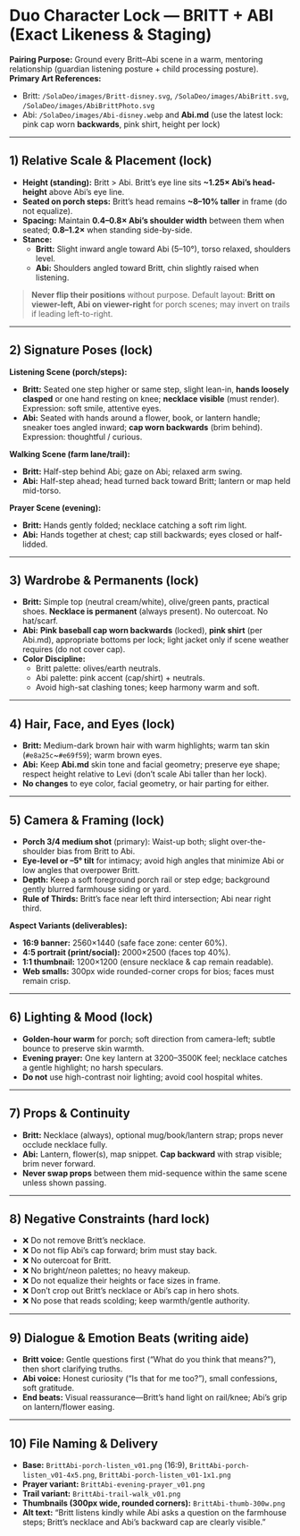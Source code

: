 # Duo Character Lock — BRITT + ABI (Exact Likeness & Staging)

**Pairing Purpose:** Ground every Britt–Abi scene in a warm, mentoring relationship (guardian listening posture + child processing posture).  
**Primary Art References:**  

- Britt: `/SolaDeo/images/Britt-disney.svg`, `/SolaDeo/images/AbiBritt.svg`, `/SolaDeo/images/AbiBrittPhoto.svg`  
- Abi: `/SolaDeo/images/Abi-disney.webp` and **Abi.md** (use the latest lock: pink cap worn **backwards**, pink shirt, height per lock)

---

## 1) Relative Scale & Placement (lock)

- **Height (standing):** Britt > Abi. Britt’s eye line sits **~1.25× Abi’s head-height** above Abi’s eye line.  
- **Seated on porch steps:** Britt’s head remains **~8–10% taller** in frame (do not equalize).  
- **Spacing:** Maintain **0.4–0.8× Abi’s shoulder width** between them when seated; **0.8–1.2×** when standing side-by-side.  
- **Stance:**  
  - **Britt:** Slight inward angle toward Abi (5–10°), torso relaxed, shoulders level.  
  - **Abi:** Shoulders angled toward Britt, chin slightly raised when listening.

> **Never flip their positions** without purpose. Default layout: **Britt on viewer-left, Abi on viewer-right** for porch scenes; may invert on trails if leading left-to-right.

---

## 2) Signature Poses (lock)

**Listening Scene (porch/steps):**  

- **Britt:** Seated one step higher or same step, slight lean-in, **hands loosely clasped** or one hand resting on knee; **necklace visible** (must render). Expression: soft smile, attentive eyes.  
- **Abi:** Seated with hands around a flower, book, or lantern handle; sneaker toes angled inward; **cap worn backwards** (brim behind). Expression: thoughtful / curious.

**Walking Scene (farm lane/trail):**  

- **Britt:** Half-step behind Abi; gaze on Abi; relaxed arm swing.  
- **Abi:** Half-step ahead; head turned back toward Britt; lantern or map held mid-torso.

**Prayer Scene (evening):**  

- **Britt:** Hands gently folded; necklace catching a soft rim light.  
- **Abi:** Hands together at chest; cap still backwards; eyes closed or half-lidded.

---

## 3) Wardrobe & Permanents (lock)

- **Britt:** Simple top (neutral cream/white), olive/green pants, practical shoes. **Necklace is permanent** (always present). No outercoat. No hat/scarf.  
- **Abi:** **Pink baseball cap worn backwards** (locked), **pink shirt** (per Abi.md), appropriate bottoms per lock; light jacket only if scene weather requires (do not cover cap).  
- **Color Discipline:**  
  - Britt palette: olives/earth neutrals.  
  - Abi palette: pink accent (cap/shirt) + neutrals.  
  - Avoid high-sat clashing tones; keep harmony warm and soft.

---

## 4) Hair, Face, and Eyes (lock)

- **Britt:** Medium-dark brown hair with warm highlights; warm tan skin (`#e8a25c`~`#e69f59`); warm brown eyes.  
- **Abi:** Keep **Abi.md** skin tone and facial geometry; preserve eye shape; respect height relative to Levi (don’t scale Abi taller than her lock).  
- **No changes** to eye color, facial geometry, or hair parting for either.

---

## 5) Camera & Framing (lock)

- **Porch 3/4 medium shot** (primary): Waist-up both; slight over-the-shoulder bias from Britt to Abi.  
- **Eye-level or –5° tilt** for intimacy; avoid high angles that minimize Abi or low angles that overpower Britt.  
- **Depth:** Keep a soft foreground porch rail or step edge; background gently blurred farmhouse siding or yard.  
- **Rule of Thirds:** Britt’s face near left third intersection; Abi near right third.

**Aspect Variants (deliverables):**  

- **16:9 banner:** 2560×1440 (safe face zone: center 60%).  
- **4:5 portrait (print/social):** 2000×2500 (faces top 40%).  
- **1:1 thumbnail:** 1200×1200 (ensure necklace & cap remain readable).  
- **Web smalls:** 300px wide rounded-corner crops for bios; faces must remain crisp.

---

## 6) Lighting & Mood (lock)

- **Golden-hour warm** for porch; soft direction from camera-left; subtle bounce to preserve skin warmth.  
- **Evening prayer:** One key lantern at 3200–3500K feel; necklace catches a gentle highlight; no harsh speculars.  
- **Do not** use high-contrast noir lighting; avoid cool hospital whites.

---

## 7) Props & Continuity

- **Britt:** Necklace (always), optional mug/book/lantern strap; props never occlude necklace fully.  
- **Abi:** Lantern, flower(s), map snippet. **Cap backward** with strap visible; brim never forward.  
- **Never swap props** between them mid-sequence within the same scene unless shown passing.

---

## 8) Negative Constraints (hard lock)

- ❌ Do not remove Britt’s necklace.  
- ❌ Do not flip Abi’s cap forward; brim must stay back.  
- ❌ No outercoat for Britt.  
- ❌ No bright/neon palettes; no heavy makeup.  
- ❌ Do not equalize their heights or face sizes in frame.  
- ❌ Don’t crop out Britt’s necklace or Abi’s cap in hero shots.  
- ❌ No pose that reads scolding; keep warmth/gentle authority.

---

## 9) Dialogue & Emotion Beats (writing aide)

- **Britt voice:** Gentle questions first (“What do you think that means?”), then short clarifying truths.  
- **Abi voice:** Honest curiosity (“Is that for me too?”), small confessions, soft gratitude.  
- **End beats:** Visual reassurance—Britt’s hand light on rail/knee; Abi’s grip on lantern/flower easing.

---

## 10) File Naming & Delivery

- **Base:** `BrittAbi-porch-listen_v01.png` (16:9), `BrittAbi-porch-listen_v01-4x5.png`, `BrittAbi-porch-listen_v01-1x1.png`  
- **Prayer variant:** `BrittAbi-evening-prayer_v01.png`  
- **Trail variant:** `BrittAbi-trail-walk_v01.png`  
- **Thumbnails (300px wide, rounded corners):** `BrittAbi-thumb-300w.png`  
- **Alt text:** “Britt listens kindly while Abi asks a question on the farmhouse steps; Britt’s necklace and Abi’s backward cap are clearly visible.”
